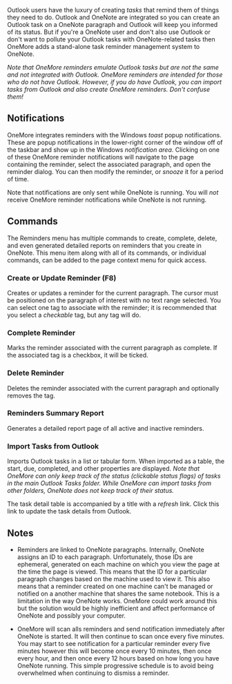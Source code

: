 Outlook users have the luxury of creating _tasks_ that remind them of things they need to do. Outlook and OneNote are integrated so you can create an Outlook task on a OneNote paragraph and Outlook will keep you informed of its status. But if you're a OneNote user and don't also use Outlook or don't want to pollute your Outlook tasks with OneNote-related tasks then OneMore adds a stand-alone task reminder management system to OneNote.

_Note that OneMore reminders emulate Outlook tasks but are not the same and not integrated with Outlook. OneMore reminders are intended for those who do not have Outlook. However, if you do have Outlook, you can import tasks from Outlook and also create OneMore reminders. Don't confuse them!_

## Notifications
OneMore integrates reminders with the Windows _toast_ popup notifications. These are popup notifications in the lower-right corner of the window off of the taskbar and show up in the Windows _notification area_. Clicking on one of these OneMore reminder notifications will navigate to the page containing the reminder, select the associated paragraph, and open the reminder dialog. You can then modify the reminder, or _snooze_ it for a period of time.

Note that notifications are only sent while OneNote is running. You will _not_ receive OneMore reminder notifications while OneNote is not running.

## Commands
The Reminders menu has multiple commands to create, complete, delete, and even generated detailed reports on reminders that you create in OneNote. This menu item along with all of its commands, or individual commands, can be added to the page context menu for quick access.

### Create or Update Reminder (F8)
Creates or updates a reminder for the current paragraph. The cursor must be positioned on the paragraph of interest with no text range selected. You can select one tag to associate with the reminder; it is recommended that you select a _checkable_ tag, but any tag will do.

### Complete Reminder
Marks the reminder associated with the current paragraph as complete. If the associated tag is a checkbox, it will be ticked.

### Delete Reminder
Deletes the reminder associated with the current paragraph and optionally removes the tag.

### Reminders Summary Report
Generates a detailed report page of all active and inactive reminders.

### Import Tasks from Outlook
Imports Outlook tasks in a list or tabular form. When imported as a table, the start, due, completed, and other properties are displayed. _Note that OneMore can only keep track of the status (clickable status flags) of tasks in the main Outlook Tasks folder. While OneMore can import tasks from other folders, OneNote does not keep track of their status._ 

The task detail table is accompanied by a title with a _refresh_ link. Click this link to update the task details from Outlook.

## Notes

* Reminders are linked to OneNote paragraphs. Internally, OneNote assigns an ID to each paragraph. Unfortunately, those IDs are ephemeral, generated on each machine on which you view the page at the time the page is viewed. This means that the ID for a particular paragraph changes based on the machine used to view it. This also means that a reminder created on one machine can't be managed or notified on a another machine that shares the same notebook. This is a limitation in the way OneNote works. OneMore could work around this but the solution would be highly inefficient and affect performance of OneNote and possibly your computer.

* OneMore will scan alls reminders and send notification immediately after OneNote is started. It will then continue to scan once every five minutes. You may start to see notification for a particular reminder every five minutes however this will become once every 10 minutes, then once every hour, and then once every 12 hours based on how long you have OneNote running. This simple progressive schedule is to avoid being overwhelmed when continuing to dismiss a reminder.
